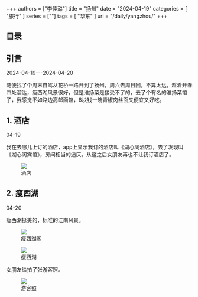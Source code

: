 +++
authors = ["李佳潞"]
title = "扬州"
date = "2024-04-19"
categories = [
    "旅行"
]
series = [""]
tags = [
    "华东"
]
url = "/daily/yangzhou/"
+++
<!DOCTYPE html>
<html lang="zh-CN">
<head>
    <meta charset="UTF-8">
    <meta name="viewport" content="width=device-width, initial-scale=1.0">
    <link rel="stylesheet" href="/assets/css/styles.css">
    <script src="/assets/js/toc.js"></script>    
</head>
<body>
    <article>
        <nav>
            <h2>目录</h2>
            <ul id="toc">
                <!-- 目录项会在这里动态生成 -->
            </ul>
        </nav>
        <section>
            <h2>引言</h2>
            <p>2024-04-19---2024-04-20</p>
            <p>         随便找了个周末自驾从花桥一路开到了扬州，周六去周日回，不算太远，趁着开春四处溜达，瘦西湖风景很好，但是淮扬菜是接受不了的，去了个有名的淮扬菜馆子，我感觉不如路边高邮面馆，8块钱一碗青椒肉丝面又便宜又好吃。</p>
        </section>
        <section>
            <h2>1. 酒店</h2>
            <p>04-19 <i class="fas fa-sun"></i></p>
            <p>         我在去哪儿上订的酒店，app上显示我订的酒店叫《湖心阁酒店》，去了发现叫《湖心阁宾馆》，房间相当的逼仄。从这之后女朋友再也不让我订酒店了。</p>
            <div class="container">
                <div class="image">
                    <figure>
                        <a data-fancybox="gallery" href="https://cdn.heirenlop.com/daily-record/yangzhou1.jpg">
    <img src="https://cdn.heirenlop.com/daily-record/yangzhou1.jpg" loading="lazy">
</a>
                        <figcaption>酒店</figcaption>
                    </figure>
                </div>
            </div>
        </section>
        <section>
            <h2>2. 瘦西湖</h2>
            <p>04-20 <i class="fas fa-cloud"></i></p>
            <p>         瘦西湖挺美的，标准的江南风景。</p>
            <div class="container">
                <div class="image">
                    <figure>
                        <a data-fancybox="gallery" href="https://cdn.heirenlop.com/daily-record/yangzhou2.jpg">
    <img src="https://cdn.heirenlop.com/daily-record/yangzhou2.jpg" loading="lazy">
</a>
                        <figcaption>瘦西湖阁</figcaption>
                    </figure>
                </div>
            </div>
            <div class="container">
                <div class="image">
                    <figure>
                        <a data-fancybox="gallery" href="https://cdn.heirenlop.com/daily-record/yangzhou3.jpg">
    <img src="https://cdn.heirenlop.com/daily-record/yangzhou3.jpg" loading="lazy">
</a>
                        <figcaption>瘦西湖</figcaption>
                    </figure>
                </div>
            </div>
            <p>         女朋友给拍了张游客照。</p>
            <div class="container">
                <div class="image">
                    <figure>
                        <a data-fancybox="gallery" href="https://cdn.heirenlop.com/daily-record/yangzhou4.jpg">
    <img src="https://cdn.heirenlop.com/daily-record/yangzhou4.jpg" loading="lazy">
</a>
                        <figcaption>游客照</figcaption>
                    </figure>
                </div>
            </div>
        </section>
    </article>
</body>
</html>